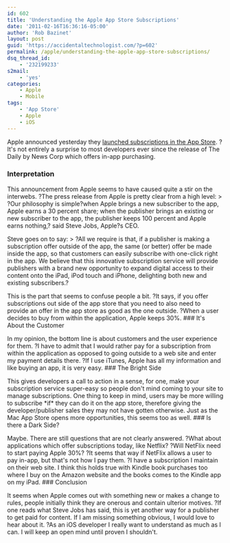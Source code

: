 ```yaml
---
id: 602
title: 'Understanding the Apple App Store Subscriptions'
date: '2011-02-16T16:36:16-05:00'
author: 'Rob Bazinet'
layout: post
guid: 'https://accidentaltechnologist.com/?p=602'
permalink: /apple/understanding-the-apple-app-store-subscriptions/
dsq_thread_id:
    - '232199233'
s2mail:
    - 'yes'
categories:
    - Apple
    - Mobile
tags:
    - 'App Store'
    - Apple
    - iOS
---
```


Apple announced yesterday they [launched subscriptions in the App Store](https://www.apple.com/pr/library/2011/02/15appstore.html). ?It's not entirely a surprise to most developers ever since the release of The Daily by News Corp which offers in-app purchasing.

### Interpretation

 This announcement from Apple seems to have caused quite a stir on the interwebs. ?The press release from Apple is pretty clear from a high level: > ?Our philosophy is simple?when Apple brings a new subscriber to the app, Apple earns a 30 percent share; when the publisher brings an existing or new subscriber to the app, the publisher keeps 100 percent and Apple earns nothing,? said Steve Jobs, Apple?s CEO.

 Steve goes on to say: > ?All we require is that, if a publisher is making a subscription offer outside of the app, the same (or better) offer be made inside the app, so that customers can easily subscribe with one-click right in the app. We believe that this innovative subscription service will provide publishers with a brand new opportunity to expand digital access to their content onto the iPad, iPod touch and iPhone, delighting both new and existing subscribers.?

 This is the part that seems to confuse people a bit. ?It says, if you offer subscriptions out side of the app store that you need to also need to provide an offer in the app store as good as the one outside. ?When a user decides to buy from within the application, Apple keeps 30%. ### It's About the Customer

 In my opinion, the bottom line is about customers and the user experience for them. ?I have to admit that I would rather pay for a subscription from within the application as opposed to going outside to a web site and enter my payment details there. ?If I use iTunes, Apple has all my information and like buying an app, it is very easy. ### The Bright Side

 This gives developers a call to action in a sense, for one, make your subscription service super-easy so people don't mind coming to your site to manage subscriptions. One thing to keep in mind, users may be more willing to subscribe \*if\* they can do it on the app store, therefore giving the developer/publisher sales they may not have gotten otherwise. Just as the Mac App Store opens more opportunities, this seems too as well. ### Is there a Dark Side?

 Maybe. There are still questions that are not clearly answered. ?What about applications which offer subscriptions today, like Netflix? ?Will NetFlix need to start paying Apple 30%? ?It seems that way if NetFlix allows a user to pay in-app, but that's not how I pay them. ?I have a subscription I maintain on their web site. I think this holds true with Kindle book purchases too where I buy on the Amazon website and the books comes to the Kindle app on my iPad. ### Conclusion

 It seems when Apple comes out with something new or makes a change to rules, people initially think they are onerous and contain ulterior motives. ?If one reads what Steve Jobs has said, this is yet another way for a publisher to get paid for content. If I am missing something obvious, I would love to hear about it. ?As an iOS developer I really want to understand as much as I can. I will keep an open mind until proven I shouldn't.